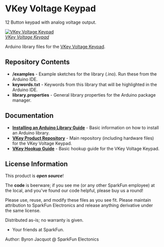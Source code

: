 VKey Voltage Keypad
===================

12 Button keypad with analog voltage output.

[![VKey Voltage Keypad](https://dlnmh9ip6v2uc.cloudfront.net/images/products/1/2/0/8/0/12080-01_medium.jpg)  
*VKey Voltage Keypad*](https://www.sparkfun.com/products/12080)

Arduino library files for the [VKey Voltage Keypad](https://www.sparkfun.com/products/12080).

Repository Contents
-------------------

* **/examples** - Example sketches for the library (.ino). Run these from the Arduino IDE. 
* **keywords.txt** - Keywords from this library that will be highlighted in the Arduino IDE. 
* **library.properties** - General library properties for the Arduino package manager. 

Documentation
--------------

* **[Installing an Arduino Library Guide](https://learn.sparkfun.com/tutorials/installing-an-arduino-library)** - Basic information on how to install an Arduino library.
* **[VKey Product Repository](https://github.com/sparkfun/VKey_Voltage_Keypad)** - Main repository (including hardware files) for the VKey Voltage Keypad.
* **[VKey Hookup Guide](https://learn.sparkfun.com/tutorials/vkey-voltage-keypad-hookup-guide)** - Basic hookup guide for the VKey Voltage Keypad.


License Information
-------------------

This product is _**open source**_! 

The **code** is beerware; if you see me (or any other SparkFun employee) at the local, and you've found our code helpful, please buy us a round!

Please use, reuse, and modify these files as you see fit. Please maintain attribution to SparkFun Electronics and release anything derivative under the same license.

Distributed as-is; no warranty is given.

- Your friends at SparkFun.

Author: Byron Jacquot @ SparkFun Electonics

